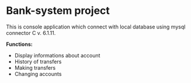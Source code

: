 Bank-system project
===================
This is console application which connect with local database using mysql connector C v. 6.1.11.

**Functions:**
- Display informations about account
- History of transfers 
- Making transfers
- Changing accounts